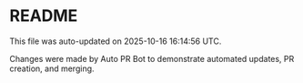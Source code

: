 # README

This file was auto-updated on 2025-10-16 16:14:56 UTC.

Changes were made by Auto PR Bot to demonstrate automated updates, PR creation, and merging.
